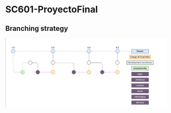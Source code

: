 # SC601-ProyectoFinal

## Branching strategy
![Branching Strategy](repository-assets/branching_strategy.png)